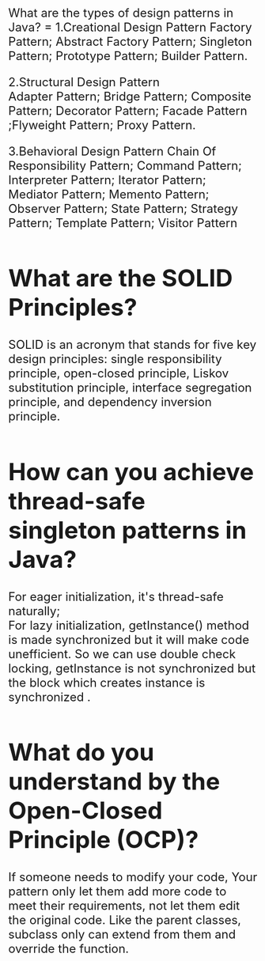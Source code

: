 <font size = 5>
What are the types of design patterns in Java?
=
1.Creational Design Pattern  
Factory Pattern; Abstract Factory Pattern; Singleton Pattern; Prototype Pattern; Builder Pattern.
  
2.Structural Design Pattern  
Adapter Pattern; Bridge Pattern; Composite Pattern; Decorator Pattern; Facade Pattern ;Flyweight Pattern; Proxy Pattern.
  
3.Behavioral Design Pattern
Chain Of Responsibility Pattern; Command Pattern; Interpreter Pattern; Iterator Pattern; Mediator Pattern; Memento Pattern; Observer Pattern; State Pattern; Strategy Pattern; Template Pattern; Visitor Pattern  

What are the SOLID Principles?
=
SOLID is an acronym that stands for five key design principles: single responsibility principle, open-closed principle, Liskov substitution principle, interface segregation principle, and dependency inversion principle.

How can you achieve thread-safe singleton patterns in Java?
=
For eager initialization, it's thread-safe naturally;  
For lazy initialization, getInstance() method is made synchronized but it will make code unefficient. So we can use double check locking, getInstance is not synchronized but the block which creates instance is synchronized .
 
What do you understand by the Open-Closed Principle (OCP)?
=
If someone needs to modify your code, Your pattern only let them add more code to meet their requirements, not let them edit the original code. Like the parent classes, subclass only can extend from them and override the function. 
